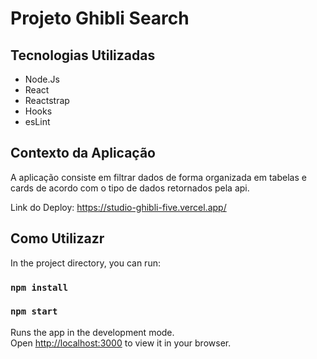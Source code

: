 # Projeto Ghibli Search


## Tecnologias Utilizadas

- Node.Js
- React
- Reactstrap
- Hooks
- esLint

## Contexto da Aplicação

A aplicação consiste em filtrar dados de forma organizada em tabelas e cards de acordo com o tipo de dados retornados pela api. 

Link do Deploy:
https://studio-ghibli-five.vercel.app/

## Como Utilizazr

In the project directory, you can run:

### `npm install`

### `npm start`

Runs the app in the development mode.\
Open [http://localhost:3000](http://localhost:3000) to view it in your browser.



